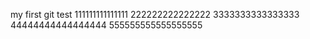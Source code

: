 my first git test
111111111111111
222222222222222
3333333333333333
44444444444444444
555555555555555555
